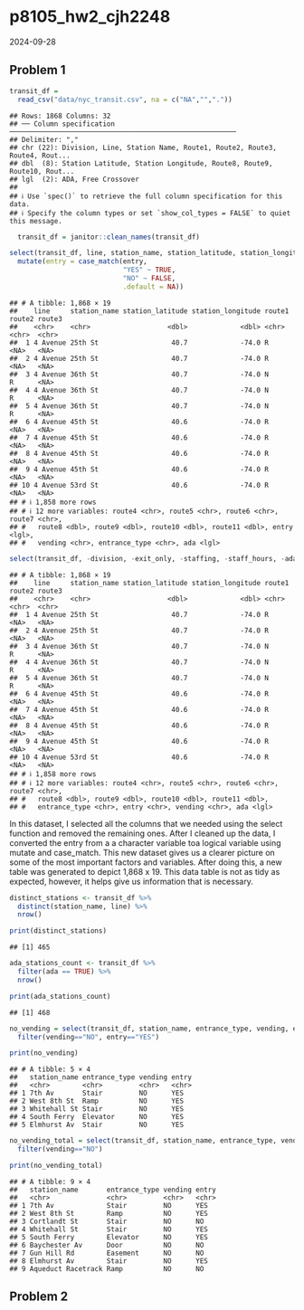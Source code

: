 p8105_hw2_cjh2248
================
2024-09-28

## Problem 1

``` r
transit_df = 
  read_csv("data/nyc_transit.csv", na = c("NA","","."))
```

    ## Rows: 1868 Columns: 32
    ## ── Column specification ────────────────────────────────────────────────────────
    ## Delimiter: ","
    ## chr (22): Division, Line, Station Name, Route1, Route2, Route3, Route4, Rout...
    ## dbl  (8): Station Latitude, Station Longitude, Route8, Route9, Route10, Rout...
    ## lgl  (2): ADA, Free Crossover
    ## 
    ## ℹ Use `spec()` to retrieve the full column specification for this data.
    ## ℹ Specify the column types or set `show_col_types = FALSE` to quiet this message.

``` r
  transit_df = janitor::clean_names(transit_df)
```

``` r
select(transit_df, line, station_name, station_latitude, station_longitude, starts_with("route"), entry, vending, entrance_type, ada) |>
  mutate(entry = case_match(entry, 
                            "YES" ~ TRUE, 
                            "NO" ~ FALSE, 
                            .default = NA))
```

    ## # A tibble: 1,868 × 19
    ##    line     station_name station_latitude station_longitude route1 route2 route3
    ##    <chr>    <chr>                   <dbl>             <dbl> <chr>  <chr>  <chr> 
    ##  1 4 Avenue 25th St                  40.7             -74.0 R      <NA>   <NA>  
    ##  2 4 Avenue 25th St                  40.7             -74.0 R      <NA>   <NA>  
    ##  3 4 Avenue 36th St                  40.7             -74.0 N      R      <NA>  
    ##  4 4 Avenue 36th St                  40.7             -74.0 N      R      <NA>  
    ##  5 4 Avenue 36th St                  40.7             -74.0 N      R      <NA>  
    ##  6 4 Avenue 45th St                  40.6             -74.0 R      <NA>   <NA>  
    ##  7 4 Avenue 45th St                  40.6             -74.0 R      <NA>   <NA>  
    ##  8 4 Avenue 45th St                  40.6             -74.0 R      <NA>   <NA>  
    ##  9 4 Avenue 45th St                  40.6             -74.0 R      <NA>   <NA>  
    ## 10 4 Avenue 53rd St                  40.6             -74.0 R      <NA>   <NA>  
    ## # ℹ 1,858 more rows
    ## # ℹ 12 more variables: route4 <chr>, route5 <chr>, route6 <chr>, route7 <chr>,
    ## #   route8 <dbl>, route9 <dbl>, route10 <dbl>, route11 <dbl>, entry <lgl>,
    ## #   vending <chr>, entrance_type <chr>, ada <lgl>

``` r
select(transit_df, -division, -exit_only, -staffing, -staff_hours, -ada_notes, -free_crossover, -north_south_street, -east_west_street, -corner, -entrance_latitude, -entrance_longitude, -station_location,-entrance_location)
```

    ## # A tibble: 1,868 × 19
    ##    line     station_name station_latitude station_longitude route1 route2 route3
    ##    <chr>    <chr>                   <dbl>             <dbl> <chr>  <chr>  <chr> 
    ##  1 4 Avenue 25th St                  40.7             -74.0 R      <NA>   <NA>  
    ##  2 4 Avenue 25th St                  40.7             -74.0 R      <NA>   <NA>  
    ##  3 4 Avenue 36th St                  40.7             -74.0 N      R      <NA>  
    ##  4 4 Avenue 36th St                  40.7             -74.0 N      R      <NA>  
    ##  5 4 Avenue 36th St                  40.7             -74.0 N      R      <NA>  
    ##  6 4 Avenue 45th St                  40.6             -74.0 R      <NA>   <NA>  
    ##  7 4 Avenue 45th St                  40.6             -74.0 R      <NA>   <NA>  
    ##  8 4 Avenue 45th St                  40.6             -74.0 R      <NA>   <NA>  
    ##  9 4 Avenue 45th St                  40.6             -74.0 R      <NA>   <NA>  
    ## 10 4 Avenue 53rd St                  40.6             -74.0 R      <NA>   <NA>  
    ## # ℹ 1,858 more rows
    ## # ℹ 12 more variables: route4 <chr>, route5 <chr>, route6 <chr>, route7 <chr>,
    ## #   route8 <dbl>, route9 <dbl>, route10 <dbl>, route11 <dbl>,
    ## #   entrance_type <chr>, entry <chr>, vending <chr>, ada <lgl>

In this dataset, I selected all the columns that we needed using the
select function and removed the remaining ones. After I cleaned up the
data, I converted the entry from a a character variable toa logical
variable using mutate and case_match. This new dataset gives us a
clearer picture on some of the most important factors and variables.
After doing this, a new table was generated to depict 1,868 x 19. This
data table is not as tidy as expected, however, it helps give us
information that is necessary.

``` r
distinct_stations <- transit_df %>%
  distinct(station_name, line) %>%
  nrow()
```

``` r
print(distinct_stations)
```

    ## [1] 465

``` r
ada_stations_count <- transit_df %>%
  filter(ada == TRUE) %>%
  nrow()
```

``` r
print(ada_stations_count)
```

    ## [1] 468

``` r
no_vending = select(transit_df, station_name, entrance_type, vending, entry) %>% distinct(station_name, .keep_all=TRUE)  %>%  
  filter(vending=="NO", entry=="YES")

print(no_vending)
```

    ## # A tibble: 5 × 4
    ##   station_name entrance_type vending entry
    ##   <chr>        <chr>         <chr>   <chr>
    ## 1 7th Av       Stair         NO      YES  
    ## 2 West 8th St  Ramp          NO      YES  
    ## 3 Whitehall St Stair         NO      YES  
    ## 4 South Ferry  Elevator      NO      YES  
    ## 5 Elmhurst Av  Stair         NO      YES

``` r
no_vending_total = select(transit_df, station_name, entrance_type, vending, entry) %>% distinct(station_name, .keep_all=TRUE)  %>%  
  filter(vending=="NO")

print(no_vending_total)
```

    ## # A tibble: 9 × 4
    ##   station_name       entrance_type vending entry
    ##   <chr>              <chr>         <chr>   <chr>
    ## 1 7th Av             Stair         NO      YES  
    ## 2 West 8th St        Ramp          NO      YES  
    ## 3 Cortlandt St       Stair         NO      NO   
    ## 4 Whitehall St       Stair         NO      YES  
    ## 5 South Ferry        Elevator      NO      YES  
    ## 6 Baychester Av      Door          NO      NO   
    ## 7 Gun Hill Rd        Easement      NO      NO   
    ## 8 Elmhurst Av        Stair         NO      YES  
    ## 9 Aqueduct Racetrack Ramp          NO      NO

## Problem 2
